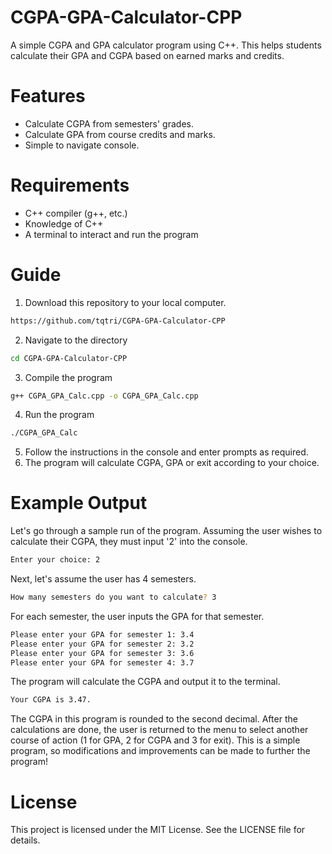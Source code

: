 # CGPA-GPA-Calculator-CPP
A simple CGPA and GPA calculator program using C++. This helps students calculate their GPA and CGPA based on earned marks and credits.

# Features
- Calculate CGPA from semesters' grades.
- Calculate GPA from course credits and marks.
- Simple to navigate console.

# Requirements
- C++ compiler (g++, etc.)
- Knowledge of C++
- A terminal to interact and run the program

# Guide
1. Download this repository to your local computer.
```sh
https://github.com/tqtri/CGPA-GPA-Calculator-CPP
```
2. Navigate to the directory
```sh
cd CGPA-GPA-Calculator-CPP
```
3. Compile the program
```sh
g++ CGPA_GPA_Calc.cpp -o CGPA_GPA_Calc.cpp
```
4. Run the program
```sh
./CGPA_GPA_Calc
```
5. Follow the instructions in the console and enter prompts as required.
6. The program will calculate CGPA, GPA or exit according to your choice.

# Example Output
Let's go through a sample run of the program.
Assuming the user wishes to calculate their CGPA, they must input '2' into the console.
```sh
Enter your choice: 2
```
Next, let's assume the user has 4 semesters.
```sh
How many semesters do you want to calculate? 3
```
For each semester, the user inputs the GPA for that semester.
```sh
Please enter your GPA for semester 1: 3.4
Please enter your GPA for semester 2: 3.2
Please enter your GPA for semester 3: 3.6
Please enter your GPA for semester 4: 3.7
```
The program will calculate the CGPA and output it to the terminal.
```sh
Your CGPA is 3.47.
```
The CGPA in this program is rounded to the second decimal.
After the calculations are done, the user is returned to the menu to select another course of action (1 for GPA, 2 for CGPA and 3 for exit).
This is a simple program, so modifications and improvements can be made to further the program!

# License
This project is licensed under the MIT License. See the LICENSE file for details.
